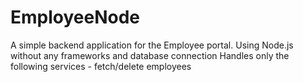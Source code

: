 EmployeeNode
============
A simple backend application for the Employee portal.
Using Node.js without any frameworks and database connection 
Handles only the following services - fetch/delete employees

